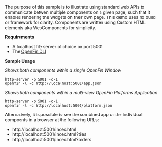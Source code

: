 The purpose of this sample is to illustrate using standard web APIs to communicate betwen multiple components on a given page, such that it enables rendering the widgets on their own page. This demo uses no build or framework for clarity. Components are written using Custom HTML elements aka WebComponents for simplicity.

**Requirements**

- A localhost file server of choice on port 5001
- The [OpenFin CLI](https://developers.openfin.co/docs/openfin-cli-tool)

**Sample Usage**

_Shows both components within a single OpenFin Window_
```
http-server -p 5001 -c-1
openfin -l -c http://localhost:5001/app.json
```

_Shows both components within a multi-view OpenFin Platforms Application_
```
http-server -p 5001 -c-1
openfin -l -c http://localhost:5001/platform.json
```

Alternatively, it is possible to see the combined app or the individual compoents in a browser at the following URLs:

- http://localhost:5001/index.html
- http://localhost:5001/index.html?tiles
- http://localhost:5001/index.html?orders